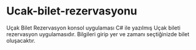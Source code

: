 # Ucak-bilet-rezervasyonu
Uçak Bilet Rezervasyon konsol uygulaması 
C# ile yazılmış Uçak bileti rezervasyon uygulamasıdır. Bilgileri girip yer ve zamanı seçtiğinizde bilet oluşacaktır.
